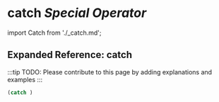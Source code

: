 # **catch** *Special Operator*

import Catch from './_catch.md';

<Catch />

## Expanded Reference: catch

:::tip
TODO: Please contribute to this page by adding explanations and examples
:::

```lisp
(catch )
```
